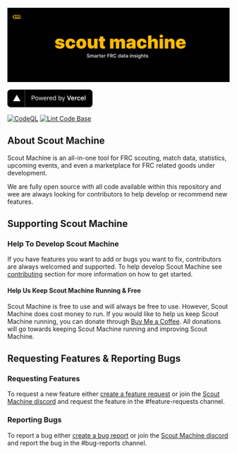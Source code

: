 <p align="center">
  <img src="./public/smBanner.png" alt="Pindrop" />
</p>

<img src="/public/powered-by-vercel.svg" height="40">

[![CodeQL](https://github.com/gryphonmachine/machine/actions/workflows/codeql.yml/badge.svg)](https://github.com/gryphonmachine/machine/actions/workflows/codeql.yml)
[![Lint Code Base](https://github.com/gryphonmachine/machine/actions/workflows/super-linter.yml/badge.svg)](https://github.com/gryphonmachine/machine/actions/workflows/super-linter.yml)

## About Scout Machine

Scout Machine is an all-in-one tool for FRC scouting, match data, statistics, upcoming events, and even a marketplace
for FRC related goods under development.

We are fully open source with all code available within this repository and wee are always looking for contributors to
help develop or recommend new features.

## Supporting Scout Machine

### Help To Develop Scout Machine

If you have features you want to add or bugs you want to fix, contributors are always welcomed and supported. To help
develop Scout Machine see [contributing](./CONTRIBUTING.md) section for more information on how to get started.

#### Help Us Keep Scout Machine Running & Free

Scout Machine is free to use and will always be free to use. However, Scout Machine does cost money to run. If you would
like to help us keep Scout Machine running, you can donate through
[Buy Me a Coffee](https://www.buymeacoffee.com/scoutmachine). All donations will go towards keeping Scout Machine
running and improving Scout Machine.

## Requesting Features & Reporting Bugs

### Requesting Features

To request a new feature either [create a feature request](https://github.com/gryphonmachine/machine/issues/new/choose)
or join the [Scout Machine discord](https://discord.com/invite/yYtc8gpsXK) and request the feature in the
#feature-requests channel.

### Reporting Bugs

To report a bug either [create a bug report](https://github.com/gryphonmachine/machine/issues/new/choose) or join the
[Scout Machine discord](https://discord.com/invite/yYtc8gpsXK) and report the bug in the #bug-reports channel.
